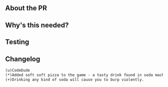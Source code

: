 <!-- The text between the arrows are comments - they won't be visible on your PR. -->
<!-- To label this PR, add the label(s) without the prefixes surrounded by brackets anywhere, for example: [LABEL] -->
<!-- PRs should at least have one area (A-) label and at least one category (C-) label -->

## About the PR <!-- Describe the Pull Request here. What does it change? What other things could this impact? -->

## Why's this needed? <!-- Describe why you think this should be added to the game. -->

## Testing <!-- Please provide at least one screenshot of your changes working if appropriate, or a description of how you've tested them if not. -->

<!-- !!! PRs that are opened without being properly tested may be reverted to draft or closed without warning !!! -->

## Changelog <!-- If necessary, put your changelog entry below. Otherwise, /please/ delete this entire section. -->

<!-- Put how you want to be credited in the changelog in place of CodeDude. -->
<!-- Use (*) for major changes and (+) for minor changes. See the contributor guide for details. For example: -->

```changelog
(u)CodeDude
(*)Added soft soft pizza to the game - a tasty drink found in soda machines!
(+)Drinking any kind of soda will cause you to burp violently.
```

